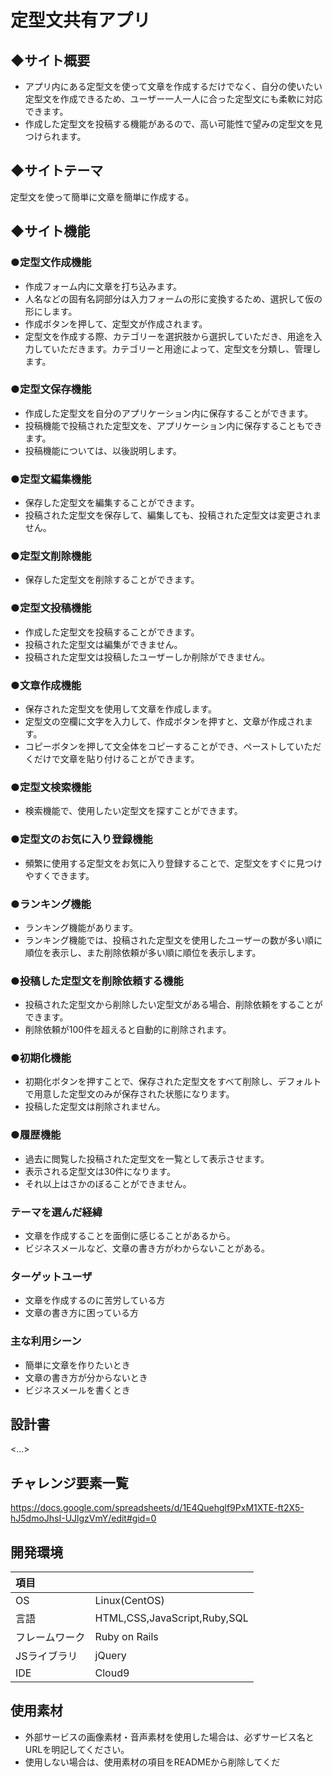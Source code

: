 # **定型文共有アプリ**

## ◆サイト概要
* アプリ内にある定型文を使って文章を作成するだけでなく、自分の使いたい定型文を作成できるため、ユーザー一人一人に合った定型文にも柔軟に対応できます。
* 作成した定型文を投稿する機能があるので、高い可能性で望みの定型文を見つけられます。

## ◆サイトテーマ
定型文を使って簡単に文章を簡単に作成する。

## ◆サイト機能
### ●定型文作成機能
* 作成フォーム内に文章を打ち込みます。
* 人名などの固有名詞部分は入力フォームの形に変換するため、選択して仮の形にします。
* 作成ボタンを押して、定型文が作成されます。
* 定型文を作成する際、カテゴリーを選択肢から選択していただき、用途を入力していただきます。カテゴリーと用途によって、定型文を分類し、管理します。
### ●定型文保存機能
* 作成した定型文を自分のアプリケーション内に保存することができます。
* 投稿機能で投稿された定型文を、アプリケーション内に保存することもできます。
* 投稿機能については、以後説明します。
### ●定型文編集機能
* 保存した定型文を編集することができます。
* 投稿された定型文を保存して、編集しても、投稿された定型文は変更されません。
### ●定型文削除機能
* 保存した定型文を削除することができます。
### ●定型文投稿機能
* 作成した定型文を投稿することができます。
* 投稿された定型文は編集ができません。
* 投稿された定型文は投稿したユーザーしか削除ができません。
### ●文章作成機能
* 保存された定型文を使用して文章を作成します。
* 定型文の空欄に文字を入力して、作成ボタンを押すと、文章が作成されます。
* コピーボタンを押して文全体をコピーすることができ、ペーストしていただくだけで文章を貼り付けることができます。
### ●定型文検索機能
* 検索機能で、使用したい定型文を探すことができます。
### ●定型文のお気に入り登録機能
* 頻繁に使用する定型文をお気に入り登録することで、定型文をすぐに見つけやすくできます。
### ●ランキング機能
* ランキング機能があります。
* ランキング機能では、投稿された定型文を使用したユーザーの数が多い順に順位を表示し、また削除依頼が多い順に順位を表示します。
### ●投稿した定型文を削除依頼する機能
* 投稿された定型文から削除したい定型文がある場合、削除依頼をすることができます。
* 削除依頼が100件を超えると自動的に削除されます。
### ●初期化機能
* 初期化ボタンを押すことで、保存された定型文をすべて削除し、デフォルトで用意した定型文のみが保存された状態になります。
* 投稿した定型文は削除されません。
### ●履歴機能
* 過去に閲覧した投稿された定型文を一覧として表示させます。
* 表示される定型文は30件になります。
* それ以上はさかのぼることができません。

### テーマを選んだ経緯
* 文章を作成することを面倒に感じることがあるから。
* ビジネスメールなど、文章の書き方がわからないことがある。

### ターゲットユーザ
* 文章を作成するのに苦労している方
* 文章の書き方に困っている方

### 主な利用シーン
* 簡単に文章を作りたいとき
* 文章の書き方が分からないとき
* ビジネスメールを書くとき

## 設計書
<...>

## チャレンジ要素一覧
<https://docs.google.com/spreadsheets/d/1E4Quehglf9PxM1XTE-ft2X5-hJ5dmoJhsI-UJlgzVmY/edit#gid=0>

## 開発環境
|項目| |
|:----|:----|
|OS|Linux(CentOS)|
|言語|HTML,CSS,JavaScript,Ruby,SQL|
|フレームワーク|Ruby on Rails|
|JSライブラリ|jQuery|
|IDE|Cloud9|


## 使用素材
- 外部サービスの画像素材・音声素材を使用した場合は、必ずサービス名とURLを明記してください。
- 使用しない場合は、使用素材の項目をREADMEから削除してくだ
